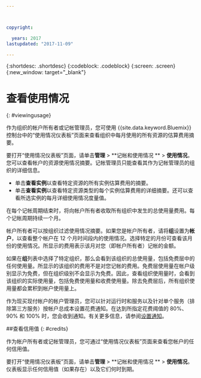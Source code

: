 ```yaml
---



copyright:

  years: 2017
lastupdated: "2017-11-09"

---
```


{:shortdesc: .shortdesc}
{:codeblock: .codeblock}
{:screen: .screen}
{:new_window: target="_blank"}

# 查看使用情况
{: #viewingusage}

作为组织的帐户所有者或记帐管理员，您可使用 {{site.data.keyword.Bluemix}} 控制台中的“使用情况仪表板”页面来查看组织中每月使用的所有资源的估算费用摘要。 

要打开“使用情况仪表板”页面，请单击**管理** > **记帐和使用情况 ** > **使用情况**。您可以查看帐户的资源使用情况摘要。记帐管理员只能查看其作为记帐管理员的组织的详细信息。

   * 单击**查看实例**以查看特定资源的所有实例估算费用的摘要。 
   * 单击**查看实例**以查看特定资源类型的每个实例估算费用的详细摘要。还可以查看所选实例的每月详细使用情况度量值。 

在每个记帐周期结束时，将向帐户所有者收取所有组织中发生的总使用量费用。每个记帐周期持续一个月。

帐户所有者可以按组织过滤使用情况摘要。如果您是帐户所有者，请将**组**设置为**帐户**，以查看整个帐户在 12 个月时间段内的使用情况。选择特定的月份可查看该月份的使用情况。所显示的费用表示该月对您（即帐户所有者）记帐的金额。

如果在**组**列表中选择了特定组织，那么会看到该组织的总使用量，包括免费层中的任何使用量。所显示的该组织的费用不是对您记帐的费用。免费层使用量在帐户级别显示为免费，但在组织级别不会显示为免费。因此，查看组织使用量时，会看到该组织的实际使用量，包括免费使用量和收费使用量。除去免费层后，所有组织使用量都会累积到帐户使用量上。

作为现买现付帐户的帐户管理员，您可以针对运行时和服务以及针对单个服务（排除第三方服务）按帐户总成本设置花费通知。在达到所指定花费阈值的 80%、90% 和 100% 时，您会收到通知。有关更多信息，请参阅[设置通知](/docs/admin/notifications.html#setting-notifications)。

##查看信用值
{: #credits}

作为帐户所有者或记帐管理员，您可通过“使用情况仪表板”页面来查看您帐户的任何信用值。

要打开“使用情况仪表板”页面，请单击**管理** > **记帐和使用情况 ** > **使用情况**。仪表板显示任何信用值（如果存在）以及它们何时到期。
